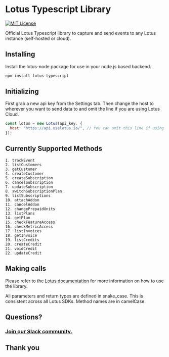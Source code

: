# Lotus Typescript Library

[![MIT License](https://img.shields.io/badge/License-MIT-red.svg?style=flat)](https://opensource.org/licenses/MIT)

Official Lotus Typescript library to capture and send events to any Lotus instance (self-hosted or cloud).

## Installing

Install the lotus-node package for use in your node.js based backend.

```bash
npm install lotus-typescript
```

## Initializing

First grab a new api key from the Settings tab. Then change the host to wherever you want to send data to and omit the line if you are using Lotus Cloud.

```jsx
const lotus = new Lotus(api_key, {
  host: "https://api.uselotus.io/", // You can omit this line if using Lotus Cloud
});
```

## Currently Supported Methods

```
1. trackEvent
2. listCustomers
3. getCustomer
4. createCustomer
5. createSubscription
6. cancelSubscription
7. updateSubscription
8. switchSubscriptionPlan
9. listSubscriptions
10. attachAddon
11. cancelAddon
12. changePrepaidUnits
13. listPlans
14. getPlan
15. checkFeatureAccess
16. checkMetricAccess
17. listInvoices
18. getInvoice
19. listCredits
20. createCredit
21. voidCredit
22. updateCredit
```

## Making calls

Please refer to the [Lotus documentation](https://docs.uselotus.io/api-reference/typescript-guide) for more information on how to use the library.

All parameters and return types are defined in snake_case. This is consistent across all Lotus SDKs. Method names are in camelCase.

## Questions?

### [Join our Slack community.](https://lotus-community.slack.com)

## Thank you
